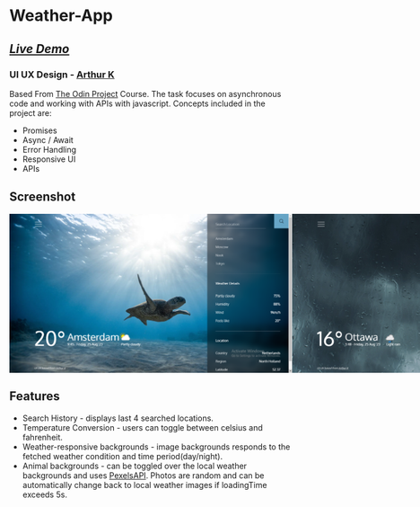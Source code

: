 # Weather-App

## [_Live Demo_](https://corvusjj.github.io/Weather-App/)
### UI UX Design - [Arthur K](https://dribbble.com/shots/7118235-Weather-DailyUI-037)

Based From [The Odin Project](https://www.theodinproject.com/lessons/node-path-javascript-weather-app) Course. The task focuses on asynchronous code and working with APIs with javascript.
Concepts included in the project are:

- Promises
- Async / Await
- Error Handling
- Responsive UI
- APIs

## Screenshot
<div style="display: flex;">
  <img src="/dist/images/s1.png">
  <img src="/dist/images/s2.png">
</div>

## Features 

- Search History - displays last 4 searched locations.
- Temperature Conversion - users can toggle between celsius and fahrenheit.
- Weather-responsive backgrounds - image backgrounds responds to the fetched weather condition and time period(day/night).
- Animal backgrounds - can be toggled over the local weather backgrounds and uses [PexelsAPI](https://www.pexels.com/api/). Photos are random and can be automatically change back to local weather images if loadingTime exceeds 5s. 